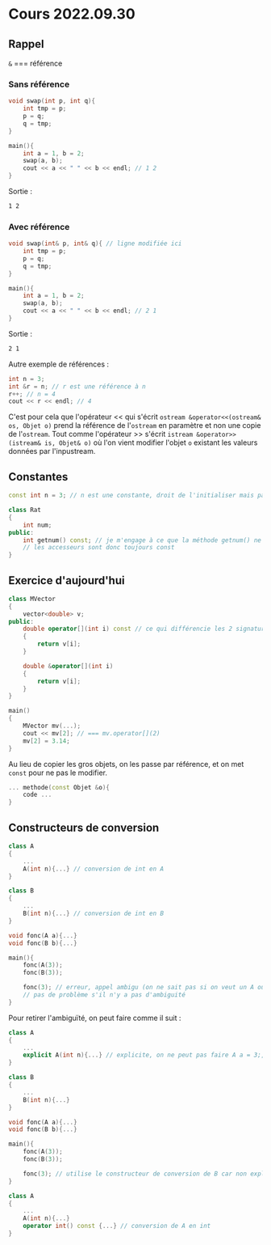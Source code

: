 # Cours 2022.09.30

## Rappel

`&` === référence

### Sans référence

```cpp
void swap(int p, int q){
    int tmp = p;
    p = q;
    q = tmp;
}

main(){
    int a = 1, b = 2;
    swap(a, b);
    cout << a << " " << b << endl; // 1 2
}
```

Sortie :

```txt
1 2
```

### Avec référence

```cpp
void swap(int& p, int& q){ // ligne modifiée ici 
    int tmp = p;
    p = q;
    q = tmp;
}

main(){
    int a = 1, b = 2;
    swap(a, b);
    cout << a << " " << b << endl; // 2 1
}
```

Sortie :

```txt
2 1
```

Autre exemple de références :

```cpp
int n = 3; 
int &r = n; // r est une référence à n
r++; // n = 4
cout << r << endl; // 4
```

C'est pour cela que l'opérateur << qui s'écrit `ostream &operator<<(ostream& os, Objet o)` prend la référence de
l'`ostream` en paramètre et non une copie de l'`ostream`.
Tout comme l'opérateur >> s'écrit `istream &operator>>(istream& is, Objet& o)`  où l'on vient modifier l'objet `o`
existant les valeurs données par l'inpustream.

## Constantes

```cpp
const int n = 3; // n est une constante, droit de l'initialiser mais pas la modifier plus tard 
```

```cpp
class Rat
{
    int num;
public: 
    int getnum() const; // je m'engage à ce que la méthode getnum() ne modifie pas *this (l'objet courant)
    // les accesseurs sont donc toujours const 
}
```

## Exercice d'aujourd'hui

```cpp
class MVector 
{
    vector<double> v;
public:
    double operator[](int i) const // ce qui différencie les 2 signatures c'est le const 
    {
        return v[i];
    }

    double &operator[](int i)
    {
        return v[i];
    }
}
```

```cpp
main()
{
    MVector mv(...);
    cout << mv[2]; // === mv.operator[](2)
    mv[2] = 3.14;  
}
```

Au lieu de copier les gros objets, on les passe par référence, et on met `const` pour ne pas le modifier.

```cpp
... methode(const Objet &o){
    code ... 
}
```

## Constructeurs de conversion

```cpp
class A 
{
    ...
    A(int n){...} // conversion de int en A 
}

class B
{
    ...
    B(int n){...} // conversion de int en B
}

void fonc(A a){...}
void fonc(B b){...}

main(){
    fonc(A(3));
    fonc(B(3));

    fonc(3); // erreur, appel ambigu (on ne sait pas si on veut un A ou un B)
    // pas de problème s'il n'y a pas d'ambiguité
}
```

Pour retirer l'ambiguïté, on peut faire comme il suit :

```cpp
class A 
{
    ...
    explicit A(int n){...} // explicite, on ne peut pas faire A a = 3;, il est recommandé de toujours mettre explicit pour les constructeurs de conversion
}

class B
{
    ...
    B(int n){...}
}

void fonc(A a){...}
void fonc(B b){...}

main(){
    fonc(A(3));
    fonc(B(3));

    fonc(3); // utilise le constructeur de conversion de B car non explicite 
}
```

```cpp
class A 
{
    ...
    A(int n){...} 
    operator int() const {...} // conversion de A en int
}

